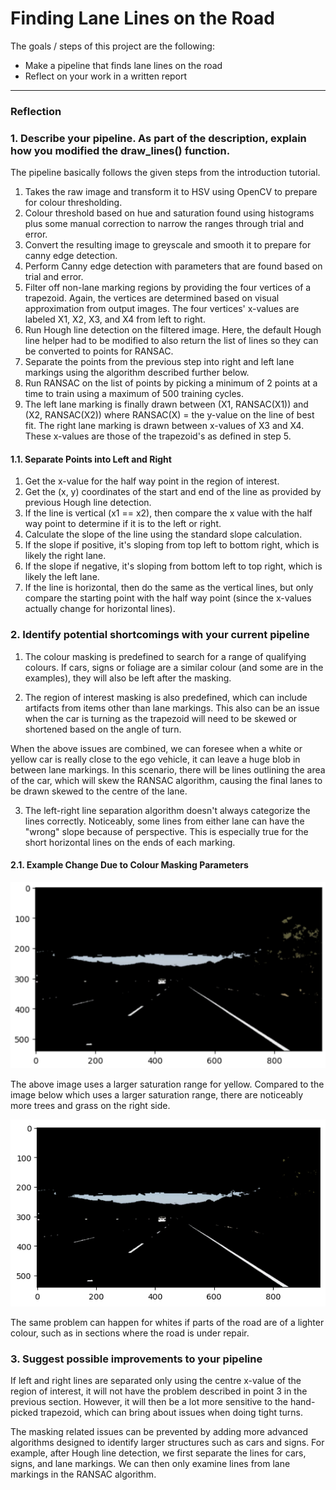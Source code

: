 # **Finding Lane Lines on the Road** 

The goals / steps of this project are the following:
* Make a pipeline that finds lane lines on the road
* Reflect on your work in a written report

---

### Reflection

### 1. Describe your pipeline. As part of the description, explain how you modified the draw_lines() function.

The pipeline basically follows the given steps from the introduction tutorial.
1. Takes the raw image and transform it to HSV using OpenCV to prepare for colour thresholding.
2. Colour threshold based on hue and saturation found using histograms plus some manual correction to narrow the ranges through trial and error.
3. Convert the resulting image to greyscale and smooth it to prepare for canny edge detection.
4. Perform Canny edge detection with parameters that are found based on trial and error.
5. Filter off non-lane marking regions by providing the four vertices of a trapezoid. Again, the vertices are determined based on visual approximation from output images. The four vertices' x-values are labeled X1, X2, X3, and X4 from left to right.
6. Run Hough line detection on the filtered image. Here, the default Hough line helper had to be modified to also return the list of lines so they can be converted to points for RANSAC.
7. Separate the points from the previous step into right and left lane markings using the algorithm described further below.
8. Run RANSAC on the list of points by picking a minimum of 2 points at a time to train using a maximum of 500 training cycles.
9. The left lane marking is finally drawn between (X1, RANSAC(X1)) and (X2, RANSAC(X2)) where RANSAC(X) = the y-value on the line of best fit. The right lane marking is drawn between x-values of X3 and X4. These x-values are those of the trapezoid's as defined in step 5.

#### 1.1. Separate Points into Left and Right
1. Get the x-value for the half way point in the region of interest.
2. Get the (x, y) coordinates of the start and end of the line as provided by previous Hough line detection.
3. If the line is vertical (x1 == x2), then compare the x value with the half way point to determine if it is to the left or right.
4. Calculate the slope of the line using the standard slope calculation.
5. If the slope if positive, it's sloping from top left to bottom right, which is likely the right lane.
6. If the slope if negative, it's sloping from bottom left to top right, which is likely the left lane.
7. If the line is horizontal, then do the same as the vertical lines, but only compare the starting point with the half way point (since the x-values actually change for horizontal lines).

### 2. Identify potential shortcomings with your current pipeline

1. The colour masking is predefined to search for a range of qualifying colours. If cars, signs or foliage are a similar colour (and some are in the examples), they will also be left after the masking.

2. The region of interest masking is also predefined, which can include artifacts from items other than lane markings. This also can be an issue when the car is turning as the trapezoid will need to be skewed or shortened based on the angle of turn.

When the above issues are combined, we can foresee when a white or yellow car is really close to the ego vehicle, it can leave a huge blob in between lane markings. In this scenario, there will be lines outlining the area of the car, which will skew the RANSAC algorithm, causing the final lanes to be drawn skewed to the centre of the lane.

3. The left-right line separation algorithm doesn't always categorize the lines correctly. Noticeably, some lines from either lane can have the "wrong" slope because of perspective. This is especially true for the short horizontal lines on the ends of each marking.

#### 2.1. Example Change Due to Colour Masking Parameters

![image1](./writeup_imgs/low_yellow_sat_limit.png)

The above image uses a larger saturation range for yellow. Compared to the image below which uses a larger saturation range, there are noticeably more trees and grass on the right side.

![image1](./writeup_imgs/higher_yellow_sat_limit.png)

The same problem can happen for whites if parts of the road are of a lighter colour, such as in sections where the road is under repair.

### 3. Suggest possible improvements to your pipeline

If left and right lines are separated only using the centre x-value of the region of interest, it will not have the problem described in point 3 in the previous section. However, it will then be a lot more sensitive to the hand-picked trapezoid, which can bring about issues when doing tight turns.

The masking related issues can be prevented by adding more advanced algorithms designed to identify larger structures such as cars and signs. For example, after Hough line detection, we first separate the lines for cars, signs, and lane markings. We can then only examine lines from lane markings in the RANSAC algorithm.
